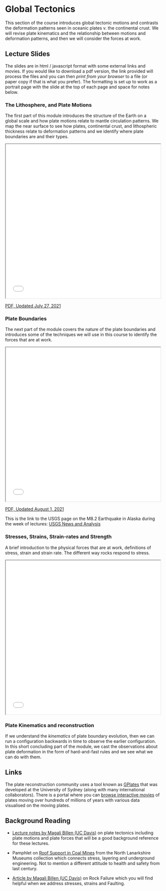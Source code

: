 # Global Tectonics

This section of the course introduces global tectonic motions and contrasts the deformation patterns seen 
in oceanic plates v. the continental crust. We will revise plate kinematics and the relationship between
motions and deformation patterns, and then we will consider the forces at work.

## Lecture Slides 

The slides are in html / javascript format with some external links and movies. If you would like to download a pdf version, the link provided will process the files and you can then *print from your browser* to a file (or paper copy if that is what you prefer). The formatting is set up to work as a portrait page with the slide at the top of each page and space for notes below.

### The Lithosphere, and Plate Motions

The first part of this module introduces the structure of the Earth on a global scale and how plate motions relate to mantle circulation patterns. We map the near surface to see how plates, continental crust, and lithospheric thickness relate to deformation patterns and we identify where plate boundaries are and their types.

<iframe src="../slideshows/Module-i-GlobalTectonics-1.reveal.html" title="Slideshow" width=100%, height=500, allowfullscreen></iframe>

<a href="../slideshows/Module-i-GlobalTectonics-1.reveal.html?print-pdf"> PDF, Updated July 27, 2021 </a>

### Plate Boundaries

The next part of the module covers the nature of the plate boundaries and introduces some of the techniques we will use in this course to identify the forces that are at work. 

<iframe src="../slideshows/Module-i-GlobalTectonics-2.reveal.html" title="Slideshow" width=100%, height=500, allowfullscreen></iframe> 

<a href="../slideshows/Module-i-GlobalTectonics-2.reveal.html?print-pdf"> PDF, Updated August 1, 2021 </a>

This is the link to the USGS page on the M8.2 Earthquake in Alaska during the week of lectures: [USGS News and Analysis](https://www.usgs.gov/news/magnitude-82-earthquake-alaska)


### Stresses, Strains, Strain-rates and Strength

A brief introduction to the physical forces that are at work, definitions of stress, strain and strain rate.
The different way rocks respond to stress.

<iframe src="../slideshows/Module-i-GlobalTectonics-3.reveal.html" title="Slideshow" width=100%, height=500, allowfullscreen></iframe>

### Plate Kinematics and reconstruction

If we understand the *kinematics* of plate boundary evolution, then we can run a configuration backwards in time to observe the earlier configuration. In this short concluding part of the module, we cast the observations about plate deformation in the form of hard-and-fast rules and we see what we can do with them.



## Links

  The plate reconstruction community uses a tool known as [GPlates](https://www.gplates.org) that was developed at the University of Sydney (along with many international collaborators). There is a portal where you can [browse interactive movies](http://portal.gplates.org) of plates moving over hundreds of millions of years with various data visualised on the moving plates.


## Background Reading

  - [Lecture notes by Magali Billen (UC Davis)](https://geo.libretexts.org/Courses/University_of_California_Davis/UCD_GEL_56_-_Introduction_to_Geophysics/Geophysics_is_everywhere_in_geology.../04%3A_Plate_Tectonics) on plate tectonics including plate motions and plate forces that will be a good background reference for these lectures.

  - Pamphlet on [Roof Support in Coal Mines](https://www.culturenlmuseums.co.uk/SIModes/Detail/14223) from the North Lanarkshire Museums collection which connects stress, layering and underground engineering. Not to mention a different attitude to health and safety from last century.

  - [Article by Magali Billen (UC Davis)](https://geo.libretexts.org/Courses/University_of_California_Davis/UCD_GEL_56_-_Introduction_to_Geophysics/Geophysics_is_everywhere_in_geology.../01%3A_Rheology_of_Rocks/1.04%3A_Failure_of_Rocks) on Rock Failure which you will find helpful when we address stresses, strains and Faulting. 

<!--
## Things to watch !

## Test your knowledge 
-->


